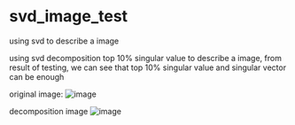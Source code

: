 # svd_image_test
using svd to describe a image 

   using svd decomposition top 10% singular value to describe a image, from result of testing, we can see that top 10% singular value
and singular vector can be enough

original image:
![image](https://github.com/wkMvg/svd_image_test/blob/master/img_orgin.png)

decomposition image
![image](https://github.com/wkMvg/svd_image_test/blob/master/img_decom.png)
